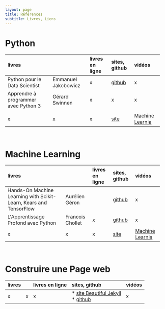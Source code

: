 ```yaml
---
layout: page
title: Références
subtitle: Livres, Liens
---
```



# Python 

|livres  | | livres en ligne| sites, github | vidéos |
:-------|:-------|:-------|:------|:----|
|Python pour le Data Scientist|Emmanuel Jakobowicz|x|[github](https://github.com/emjako)|x|
|Apprendre à programmer avec Python 3|Gérard Swinnen|x|x|x|
||||||
|x|x|x|[site](https://machinelearnia.com/)|[Machine Learnia](https://www.youtube.com/c/MachineLearnia/videos)|

<br/>

# Machine Learning

| livres  |  |livres en ligne| sites, github | vidéos |
|:-------|:-------|:-------|:----|:-----|
|Hands-On Machine Learning with Scikit-Learn, Kears and TensorFlow|Aurélien Géron||[github](https://github.com/ageron)|x|
|L'Apprentissage Profond avec Python| Francois Chollet|x| [github](https://github.com/fchollet?tab=repositories) |x|
|x|x|x|[site](https://machinelearnia.com/)|[Machine Learnia](https://www.youtube.com/c/MachineLearnia/videos)|

<br/>

# Construire une Page web

| livres  |  |livres en ligne| sites, github | vidéos |
|:-------|:-------|:-------|:----|:----|
|x|x|x|* [site Beautiful Jekyll](https://beautifuljekyll.com) <br/> * [github](https://github.com/daattali/beautiful-jekyll)|x|
